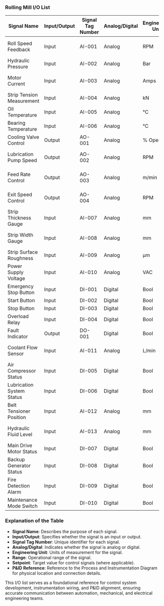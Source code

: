 
### Rolling Mill I/O List

| Signal Name                | Input/Output | Signal Tag Number | Analog/Digital | Engineering Unit | Range                  | Setpoint              | P&ID Reference |
|----------------------------|--------------|-------------------|------------------|--------------------|------------------------|---------------------|----------------|
| Roll Speed Feedback        | Input        | AI-001            | Analog           | RPM                | 0 to 1000 RPM          | N/A                 | PID-RollSpeed    |
| Hydraulic Pressure         | Input        | AI-002            | Analog           | Bar                | 0 to 50 Bar            | N/A                 | PID-Hydraulic    |
| Motor Current              | Input        | AI-003            | Analog           | Amps               | 0 to 1000 Amps         | N/A                 | PID-MotorCurrent   |
| Strip Tension Measurement  | Input        | AI-004            | Analog           | kN                 | 0 to 50 kN             | N/A                 | PID-Tension      |
| Oil Temperature            | Input        | AI-005            | Analog           | °C                 | 0 to 150 °C            | N/A                 | PID-OilTemp      |
| Bearing Temperature        | Input        | AI-006            | Analog           | °C                 | 0 to 120 °C            | N/A                 | PID-BearingTemp    |
| Cooling Valve Control      | Output       | AO-001            | Analog           | % Opening          | 0% to 100%             | 50%                 | PID-CoolingValve   |
| Lubrication Pump Speed     | Output       | AO-002            | Analog           | RPM                | 0 to 1000 RPM          | 500 RPM             | PID-LubePump       |
| Feed Rate Control          | Output       | AO-003            | Analog           | m/min              | 0 to 100 m/min         | 50 m/min            | PID-FeedRate       |
| Exit Speed Control         | Output       | AO-004            | Analog           | RPM                | 0 to 1000 RPM          | 500 RPM             | PID-ExitSpeed      |
| Strip Thickness Gauge      | Input        | AI-007            | Analog           | mm                 | 0 to 20 mm             | N/A                 | PID-Thickness      |
| Strip Width Gauge          | Input        | AI-008            | Analog           | mm                 | 0 to 500 mm            | N/A                 | PID-Width          |
| Strip Surface Roughness    | Input        | AI-009            | Analog           | μm                 | 0 to 100 μm            | N/A                 | PID-SurfaceRough   |
| Power Supply Voltage       | Input        | AI-010            | Analog           | VAC                | 0 to 600 VAC           | N/A                 | PID-PowerSupply    |
| Emergency Stop Button      | Input        | DI-001            | Digital          | Bool               | OFF/ON                 | N/A                 | PID-EmergencyStop  |
| Start Button               | Input        | DI-002            | Digital          | Bool               | OFF/ON                 | N/A                 | PID-StartButton    |
| Stop Button                | Input        | DI-003            | Digital          | Bool               | OFF/ON                 | N/A                 | PID-StopButton     |
| Overload Relay             | Input        | DI-004            | Digital          | Bool               | OFF/ON                 | N/A                 | PID-OverloadRelay  |
| Fault Indicator            | Output       | DO-001            | Digital          | Bool               | OFF/ON                 | OFF                 | PID-FaultIndicator |
| Coolant Flow Sensor        | Input        | AI-011            | Analog           | L/min              | 0 to 1000 L/min        | N/A                 | PID-CoolantFlow    |
| Air Compressor Status      | Input        | DI-005            | Digital          | Bool               | OFF/ON                 | N/A                 | PID-AirCompressor  |
| Lubrication System Status  | Input        | DI-006            | Digital          | Bool               | OFF/ON                 | N/A                 | PID-LubeSystem     |
| Belt Tensioner Position    | Input        | AI-012            | Analog           | mm                 | 0 to 100 mm            | N/A                 | PID-BeltTension    |
| Hydraulic Fluid Level      | Input        | AI-013            | Analog           | mm                 | 0 to 1000 mm           | N/A                 | PID-HydraulicLevel |
| Main Drive Motor Status    | Input        | DI-007            | Digital          | Bool               | OFF/ON                 | N/A                 | PID-MainMotor      |
| Backup Generator Status    | Input        | DI-008            | Digital          | Bool               | OFF/ON                 | N/A                 | PID-BackupGen      |
| Fire Detection Alarm       | Input        | DI-009            | Digital          | Bool               | OFF/ON                 | N/A                 | PID-FireAlarm      |
| Maintenance Mode Switch    | Input        | DI-010            | Digital          | Bool               | OFF/ON                 | N/A                 | PID-MaintenanceMode|

### Explanation of the Table

- **Signal Name**: Describes the purpose of each signal.
- **Input/Output**: Specifies whether the signal is an input or output.
- **Signal Tag Number**: Unique identifier for each signal.
- **Analog/Digital**: Indicates whether the signal is analog or digital.
- **Engineering Unit**: Units of measurement for the signal.
- **Range**: Operational range of the signal.
- **Setpoint**: Target value for control signals (where applicable).
- **P&ID Reference**: Reference to the Process and Instrumentation Diagram for physical location and connection details.

This I/O list serves as a foundational reference for control system development, instrumentation wiring, and P&ID alignment, ensuring accurate communication between automation, mechanical, and electrical engineering teams.
